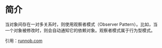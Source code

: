 # 简介

当对象间存在一对多关系时，则使用观察者模式（Observer Pattern）。比如，当一个对象被修改时，则会自动通知它的依赖对象。观察者模式属于行为型模式。

引用：[runnob.com](https://www.runoob.com/design-pattern/observer-pattern.html)
